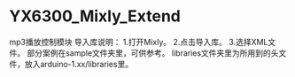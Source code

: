 # YX6300_Mixly_Extend
mp3播放控制模块
导入库说明：
1.打开Mixly。
2.点击导入库。
3.选择XML文件。
部分案例在sample文件夹里，可供参考。
libraries文件夹里为所用到的头文件，放入arduino-1.xx/libraries里。
